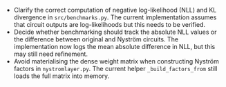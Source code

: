 - Clarify the correct computation of negative log-likelihood (NLL) and
  KL divergence in `src/benchmarks.py`. The current implementation assumes
  that circuit outputs are log-likelihoods but this needs to be verified.
- Decide whether benchmarking should track the absolute NLL values or the
  difference between original and Nyström circuits. The implementation now
  logs the mean absolute difference in NLL, but this may still need
  refinement.
- Avoid materialising the dense weight matrix when constructing Nyström
  factors in `nystromlayer.py`. The current helper `_build_factors_from`
  still loads the full matrix into memory.
